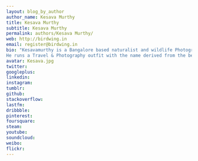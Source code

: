```yaml
---
layout: blog_by_author
author_name: Kesava Murthy
title: Kesava Murthy
subtitle: Kesava Murthy
permalink: authors/Kesava Murthy/
web: http://birdwing.in
email: register@birdwing.in
bio: "Kesavamurthy is a Bangalore based naturalist and wildlife Photographer.
He runs a Travel & Photography outfit with the name derived from the beautiful butterfly Birdwing (birdwing.in)"
avatar: Kesava.jpg
twitter: 
googleplus:
linkedin:
instagram:
tumblr:
github:
stackoverflow:
lastfm:
dribbble:
pinterest:
foursquare:
steam:
youtube:
soundcloud:
weibo:
flickr:
---
```

